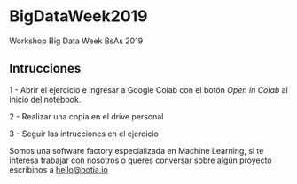 # BigDataWeek2019
Workshop Big Data Week BsAs 2019

## Intrucciones
1 - Abrir el ejercicio e ingresar a Google Colab con el botón *Open in Colab* al inicio del notebook.

2 - Realizar una copia en el drive personal

3 - Seguir las intrucciones en el ejercicio




Somos una software factory especializada en Machine Learning, si te interesa trabajar con nosotros o queres conversar sobre algún proyecto escribinos a hello@botia.io
